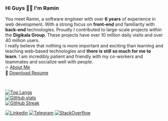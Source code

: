 ### Hi Guys ✋🏻 I'm **Ramin**
You meet Ramin, a software engineer with over **6 years** of experience in web development. With a strong focus on **front-end** and familiarity with **back-end** technologies.
Proudly I contributed to large-scale projects within the **Digikala Group**. These projects have over 10 million daily visits and over 40 million users.
<br />
I really believe that nothing is more important and exciting than learning and teaching web-based technologies and **there is still so much for me to learn**. I am incredibly patient and friendly with my co-workers and teammates and socialize well with people.
<br />
🔥 [About Me](https://raminrezaei.ir)
<br />
💎 [Download Resume](https://raminrezaei.ir/resume.pdf)

<br />

[![Top Langs](https://github-readme-stats.vercel.app/api/top-langs/?username=raminr77&layout=compact&langs_count=6&hide=c%23,css,html&hide_title=true&theme=gruvbox&bg_color=000000&border_color=000000&text_color=f9f5d7)](https://github.com/anuraghazra/github-readme-stats)
<br />
[![GitHub stats](https://github-readme-stats.vercel.app/api?username=raminr77&count_private=true&show_icons=true&include_all_commits=true&hide_title=true&theme=gruvbox&bg_color=000000&border_color=000000&text_color=f9f5d7)](https://github.com/anuraghazra/github-readme-stats)
<br />
[![GitHub Streak](https://github-readme-streak-stats.herokuapp.com?user=raminr77&theme=gruvbox&hide_border=true&date_format=M%20j%5B%2C%20Y%5D&background=000000)](https://git.io/streak-stats)
<br />

[![Linkedin](https://img.shields.io/badge/-LinkedIn-076678?style=flat&logo=Linkedin&logoColor=fbf1c7)](https://www.linkedin.com/in/raminr77/)
[![Telegram](https://img.shields.io/badge/-Telegram-076678?style=flat&logo=telegram&logoColor=fbf1c7)](https://telegram.me/raminr77/)
[![StackOverflow](https://img.shields.io/badge/-StackOverflow-af3a03?style=flat&logo=stackoverflow&logoColor=fbf1c7)](https://stackoverflow.com/users/9749174/ramin-rezaei)
